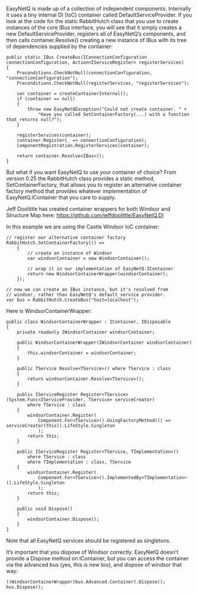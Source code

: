 EasyNetQ is made up of a collection of independent components. Internally it uses a tiny internal DI (IoC) container called DefaultServiceProvider. If you look at the code for the static RabbitHutch class that you use to create instances of the core IBus interface, you will see that it simply creates a new DefaultServiceProvider, registers all of EasyNetQ’s components, and then calls container.Resolve<IBus>() creating a new instance of IBus with its tree of dependencies supplied by the container:

    public static IBus CreateBus(IConnectionConfiguration connectionConfiguration, Action<IServiceRegister> registerServices)
    {
        Preconditions.CheckNotNull(connectionConfiguration, "connectionConfiguration");
        Preconditions.CheckNotNull(registerServices, "registerServices");

        var container = createContainerInternal();
        if (container == null)
        {
            throw new EasyNetQException("Could not create container. " + 
                "Have you called SetContainerFactory(...) with a function that returns null?");
        }

        registerServices(container);
        container.Register(_ => connectionConfiguration);
        ComponentRegistration.RegisterServices(container);

        return container.Resolve<IBus>();
    }

But what if you want EasyNetQ to use your container of choice? From version 0.25 the RabbitHutch class provides a static method, SetContainerFactory, that allows you to register an alternative container factory method that provides whatever implementation of EasyNetQ.IContainer that you care to supply.

Jeff Doolittle has created container wrappers for both Windsor and Structure Map here: https://github.com/jeffdoolittle/EasyNetQ.DI

In this example we are using the Castle Windsor IoC container:

    // register our alternative container factory
    RabbitHutch.SetContainerFactory(() =>
        {
            // create an instance of Windsor
            var windsorContainer = new WindsorContainer();

            // wrap it in our implementation of EasyNetQ.IContainer
            return new WindsorContainerWrapper(windsorContainer);
        });

    // now we can create an IBus instance, but it's resolved from
    // windsor, rather than EasyNetQ's default service provider.
    var bus = RabbitHutch.CreateBus("host=localhost");

Here is WindsorContainerWrapper:

    public class WindsorContainerWrapper : IContainer, IDisposable
    {
        private readonly IWindsorContainer windsorContainer;

        public WindsorContainerWrapper(IWindsorContainer windsorContainer)
        {
            this.windsorContainer = windsorContainer;
        }

        public TService Resolve<TService>() where TService : class
        {
            return windsorContainer.Resolve<TService>();
        }

        public IServiceRegister Register<TService>(System.Func<IServiceProvider, TService> serviceCreator) 
            where TService : class
        {
            windsorContainer.Register(
                Component.For<TService>().UsingFactoryMethod(() => serviceCreator(this)).LifeStyle.Singleton
                );
            return this;
        }

        public IServiceRegister Register<TService, TImplementation>() 
            where TService : class 
            where TImplementation : class, TService
        {
            windsorContainer.Register(
                Component.For<TService>().ImplementedBy<TImplementation>().LifeStyle.Singleton
                );
            return this;
        }

        public void Dispose()
        {
            windsorContainer.Dispose();
        }
    }

Note that all EasyNetQ services should be registered as singletons.

It’s important that you dispose of Windsor correctly. EasyNetQ doesn’t provide a Dispose method on IContainer, but you can access the container via the advanced bus (yes, this is new too), and dispose of windsor that way:

    ((WindsorContainerWrapper)bus.Advanced.Container).Dispose();
    bus.Dispose();
